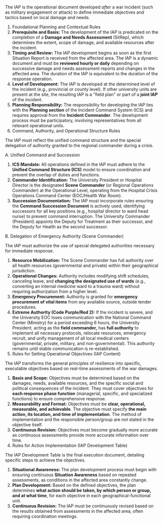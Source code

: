 The IAP is the operational document developed *after* a war incident (such as military engagement or attack) to define immediate objectives and tactics based on local damage and needs.

1. Foundational Planning and Contextual Rules
2. **Prerequisite and Basis:** The development of the IAP is predicated on the completion of a **Damage and Needs Assessment** (SitRep), which determines the extent, scope of damage, and available resources after the incident.
3. **Timing and Review:** The IAP development begins as soon as the first Situation Report is received from the affected area. The IAP is a dynamic document and must be **reviewed hourly or daily** depending on successive damage and needs assessment reports and changes in the affected area. The duration of the IAP is equivalent to the duration of the response operation.
4. **Level of Development:** The IAP is developed at the determined level of the incident (e.g., provincial or county level). If other university units are present at the site, the resulting IAP is a "field plan" or part of a **joint IAP** of the incident.
5. **Planning Responsibility:** The responsibility for developing the IAP lies with the **Planning section** of the Incident Command System (ICS) and requires approval from the **Incident Commander**. The development process must be participatory, involving representatives from all relevant operational units.
6. Command, Authority, and Operational Structure Rules

The IAP must reflect the unified command structure and the special delegation of authority granted to the regional commander during a crisis.

A. Unified Command and Succession

1. **ICS Mandate:** All operations defined in the IAP must adhere to the **Unified Command Structure (ICS)** model to ensure coordination and prevent the overlap of duties and functions.
2. **Commander Identification:** The University President or Hospital Director is the designated **Scene Commander** (or Regional Operations Commander) at the Operational Level, operating from the Hospital Crisis Operations Command Center (EOC/Health War Room).
3. **Succession Documentation:** The IAP must incorporate rules ensuring the **Command Succession Document** is actively used, identifying successors for all key positions (e.g., hospital director to ward head nurse) to prevent command interruption. The University Commander (President) appoints the Deputy for Treatment as their successor, and the Deputy for Health as the second successor.

B. Delegation of Emergency Authority (Scene Commander)

The IAP must authorize the use of special delegated authorities necessary for immediate response.

1. **Resource Mobilization:** The Scene Commander has full authority over all health resources (governmental and private) within their geographical jurisdiction.
2. **Operational Changes:** Authority includes modifying shift schedules, canceling leave, and **changing the designated use of wards** (e.g., converting an internal medicine ward to a trauma ward) without requiring authorization from a higher level.
3. **Emergency Procurement:** Authority is granted for **emergency procurement of vital items** from any available source, outside tender procedures.
4. **Extreme Authority (Code Purple/Red 2):** If the incident is severe, and the University EOC loses communication with the National Command Center (Ministry) for a period exceeding 6 hours, the University President, acting as the **field commander,** has **full authority** to implement all necessary protocols, relocate resources, emergency recruit, and unify management of all local medical centers (governmental, private, military, and non-governmental). This authority remains until stable communication is re-established.
5. Rules for Setting Operational Objectives (IAP Content)

The IAP transforms the general principles of resilience into specific, executable objectives based on real-time assessments of the war damages.

1. **Basis and Scope:** Objectives must be determined based on the damages, needs, available resources, and the specific social and political consequences of the incident. They must cover objectives for **each response phase function** (managerial, specific, and specialized functions) to ensure comprehensive response.
2. **Measurability and Format:** Objectives must be **clear, operational, measurable, and achievable**. The objective must specify **the main action, its location, and time of implementation**. The method of implementation and the responsible person/group are *not* stated in the objective itself.
3. **Continuous Revision:** Objectives must become gradually more accurate as continuous assessments provide more accurate information over time.
4. Rules for Action Implementation (IAP Development Table)

The IAP Development Table is the final execution document, detailing specific steps to achieve the objectives.

1. **Situational Awareness:** The plan development process must begin with ensuring continuous **Situation Awareness** based on repeated assessments, as conditions in the affected area constantly change.
2. **Plan Development:** Based on the defined objectives, the plan determines **what action should be taken, by which person or group, and at what time**, for each objective in each geographical-functional unit.
3. **Continuous Revision:** The IAP must be continuously revised based on the results obtained from assessments in the affected area, often requiring coordination meetings.
